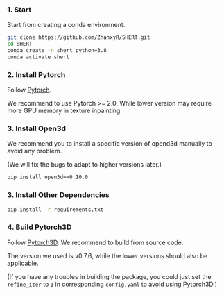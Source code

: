 
### 1. Start
Start from creating a conda environment.
```bash
git clone https://github.com/ZhanxyR/SHERT.git
cd SHERT
conda create -n shert python=3.8
conda activate shert
```
### 2. Install Pytorch
Follow [Pytorch](https://pytorch.org/get-started/previous-versions/).

We recommend to use Pytorch >= 2.0. While lower version may require more GPU memory in texture inpainting.

### 3. Install Open3d
We recommend you to install a specific version of opend3d manually to avoid any problem.

(We will fix the bugs to adapt to higher versions later.)
```bash
pip install open3d==0.10.0
```

### 3. Install Other Dependencies

```bash
pip install -r requirements.txt
```

### 4. Build Pytorch3D
Follow [Pytorch3D](https://github.com/facebookresearch/pytorch3d/blob/main/INSTALL.md#building--installing-from-source). We recommend to build from source code. 

The version we used is v0.7.6, while the lower versions should also be applicable.

(If you have any troubles in building the package, you could just set the `refine_iter` to `1` in corresponding `config.yaml` to avoid using Pytorch3D.)